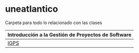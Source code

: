 # uneatlantico
Carpeta para todo lo relacionado con las clases

<div align=center>

|Introducción a la Gestión de Proyectos de Software|
|-|
|[IGPS]([https://github.com/miguelancabezon/uneatlantico/igps](https://github.com/miguelancabezon/uneatlantico/tree/main/igps))

</div>

